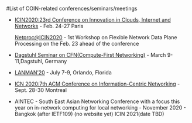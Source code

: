 #List of COIN-related conferences/seminars/meetings

- [ICIN2020:23rd Conference on Innovation in Clouds, Internet and Networks](https://www.icin-conference.org/) - Feb. 24-27 Paris

  [Netproc@ICIN2020](https://www.icin-conference.org/netproc-2020/) - 1st Workshop on Flexible Network Data Plane Processing on the Feb. 23 ahead of the conference

- [Dagstuhl Seminar on CFN(Compute-First Networking)](https://www.dagstuhl.de/en/program/calendar/semhp/?semnr=20112) -  March 9-11,Dagstuhl, Germany

- [LANMAN’20](https://lanman2020.ieee-lanman.org/) -  July 7-9, Orlando, Florida

- [ICN 2020:7th ACM Conference on Information-Centric Networking](http://conferences.sigcomm.org/acm-icn/2020/) - Sept. 28-30 Montreal

- AINTEC - South East Asian Networking Conference with a focus this year on in-network computing for local networking - November 2020 - Bangkok (after IETF109) (no website yet)
ICIN 2021(date TBD)

